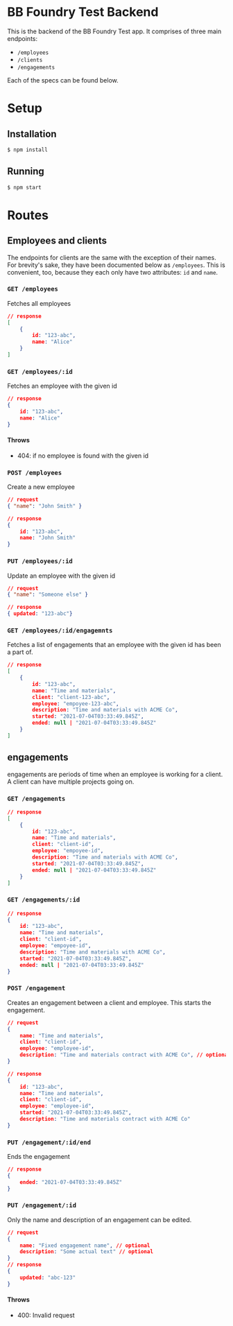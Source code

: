 # BB Foundry Test Backend

This is the backend of the BB Foundry Test app. It comprises of three main endpoints: 

- `/employees`
- `/clients`
- `/engagements`

Each of the specs can be found below.

# Setup

## Installation

```bash
$ npm install
```

## Running

```bash
$ npm start
```

# Routes

## Employees and clients

The endpoints for clients are the same with the exception of their names. For brevity's sake, they have been documented below as `/employees`. This is convenient, too, because they each only have two attributes: `id` and `name`. 

### `GET /employees`

Fetches all employees

```JSON
// response
[
	{
		id: "123-abc",
		name: "Alice"
	}
]
```

### `GET /employees/:id`

Fetches an employee with the given id

```JSON
// response
{
	id: "123-abc",
	name: "Alice"
}
```

#### Throws

- 404: if no employee is found with the given id

### `POST /employees`

Create a new employee

```JSON
// request
{ "name": "John Smith" }

// response
{
	id: "123-abc",
	name: "John Smith"
}
```

### `PUT /employees/:id`

Update an employee with the given id

```JSON
// request
{ "name": "Someone else" }

// response
{ updated: "123-abc"}
```

### `GET /employees/:id/engagemnts`

Fetches a list of engagements that an employee with the given id has been a part of.

```JSON
// response
[
	{
		id: "123-abc",
		name: "Time and materials",
		client: "client-123-abc",
		employee: "empoyee-123-abc",
		description: "Time and materials with ACME Co",
		started: "2021-07-04T03:33:49.845Z",
		ended: null | "2021-07-04T03:33:49.845Z"
	}
]
```

## engagements

engagements are periods of time when an employee is working for a client. A client can have multiple projects going on.

### `GET /engagements`

```JSON
// response
[
	{
		id: "123-abc",
		name: "Time and materials",
		client: "client-id",
		employee: "empoyee-id",
		description: "Time and materials with ACME Co",
		started: "2021-07-04T03:33:49.845Z",
		ended: null | "2021-07-04T03:33:49.845Z"
	}
]
```

### `GET /engagements/:id`

```JSON
// response
{
	id: "123-abc",
	name: "Time and materials",
	client: "client-id",
	employee: "empoyee-id",
	description: "Time and materials with ACME Co",
	started: "2021-07-04T03:33:49.845Z",
	ended: null | "2021-07-04T03:33:49.845Z"
}
```

### `POST /engagement`

Creates an engagement between a client and employee. This starts the engagement.

```JSON
// request
{
	name: "Time and materials",
	client: "client-id",
	employee: "employee-id",
	description: "Time and materials contract with ACME Co", // optional
}

// response 
{
	id: "123-abc",
	name: "Time and materials",
	client: "client-id",
	employee: "employee-id",
	started: "2021-07-04T03:33:49.845Z",
	description: "Time and materials contract with ACME Co"
}
```

### `PUT /engagement/:id/end`

Ends the engagement

```JSON
// response
{
	ended: "2021-07-04T03:33:49.845Z"
}
```

### `PUT /engagement/:id`

Only the name and description of an engagement can be edited.

```JSON
// request 
{
	name: "Fixed engagement name", // optional
	description: "Some actual text" // optional
}
// response
{
	updated: "abc-123"
}
```

#### Throws

- 400: Invalid request

